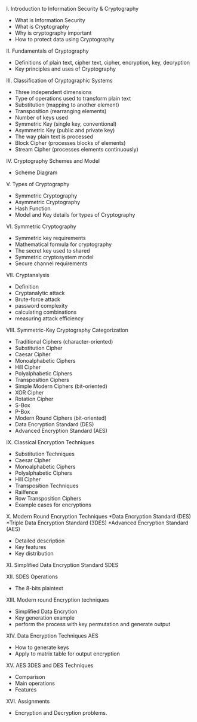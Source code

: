 
I. Introduction to Information Security & Cryptography
* What is Information Security
* What is Cryptography
* Why is cryptography important
* How to protect data using Cryptography

II. Fundamentals of Cryptography
* Definitions of plain text, cipher text, cipher, encryption, key, decryption
* Key principles and uses of Cryptography

III. Classification of Cryptographic Systems
* Three independent dimensions
* Type of operations used to transform plain text
* Substitution (mapping to another element)
* Transposition (rearranging elements)
* Number of keys used
* Symmetric Key (single key, conventional)
* Asymmetric Key (public and private key)
* The way plain text is processed
* Block Cipher (processes blocks of elements)
* Stream Cipher (processes elements continuously)

IV. Cryptography Schemes and Model
* Scheme Diagram

V. Types of Cryptography
* Symmetric Cryptography
* Asymmetric Cryptography
* Hash Function
* Model and Key details for types of Cryptography

VI. Symmetric Cryptography
* Symmetric key requirements
* Mathematical formula for cryptography
* The secret key used to shared
* Symmetric cryptosystem model
* Secure channel requirements

VII. Cryptanalysis
* Definition
* Cryptanalytic attack
* Brute-force attack
* password complexity
* calculating combinations
* measuring attack efficiency

VIII. Symmetric-Key Cryptography Categorization
* Traditional Ciphers (character-oriented)
* Substitution Cipher
* Caesar Cipher
* Monoalphabetic Ciphers
* Hill Cipher
* Polyalphabetic Ciphers
* Transposition Ciphers
* Simple Modern Ciphers (bit-oriented)
* XOR Cipher
* Rotation Cipher
* S-Box
* P-Box
* Modern Round Ciphers (bit-oriented)
* Data Encryption Standard (DES)
* Advanced Encryption Standard (AES)

IX. Classical Encryption Techniques
* Substitution Techniques
* Caesar Cipher
* Monoalphabetic Ciphers
* Polyalphabetic Ciphers
* Hill Cipher
* Transposition Techniques
* Railfence
* Row Transposition Ciphers
* Example cases for encryptions

X. Modern Round Encryption Techniques
*Data Encryption Standard (DES)
*Triple Data Encryption Standard (3DES)
*Advanced Encryption Standard (AES)
* Detailed description
* Key features
* Key distribution

XI. Simplified Data Encryption Standard SDES

XII. SDES Operations
* The 8-bits plaintext

XIII. Modern round Encryption techniques
* Simplified Data Encrytion
* Key generation example
* perform the process with key permutation and generate output

XIV. Data Encryption Techniques AES
* How to generate keys
* Apply to matrix table for output encryption

XV. AES 3DES and DES Techniques
* Comparison
* Main operations
* Features

XVI. Assignments
* Encryption and Decryption problems.
